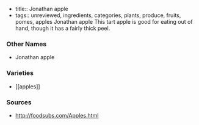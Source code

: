 - title:: Jonathan apple
- tags:: unreviewed, ingredients, categories, plants, produce, fruits, pomes, apples
Jonathan apple This tart apple is good for eating out of hand, though it has a fairly thick peel.

### Other Names

* Jonathan apple

### Varieties

* [[apples]]

### Sources
* http://foodsubs.com/Apples.html
